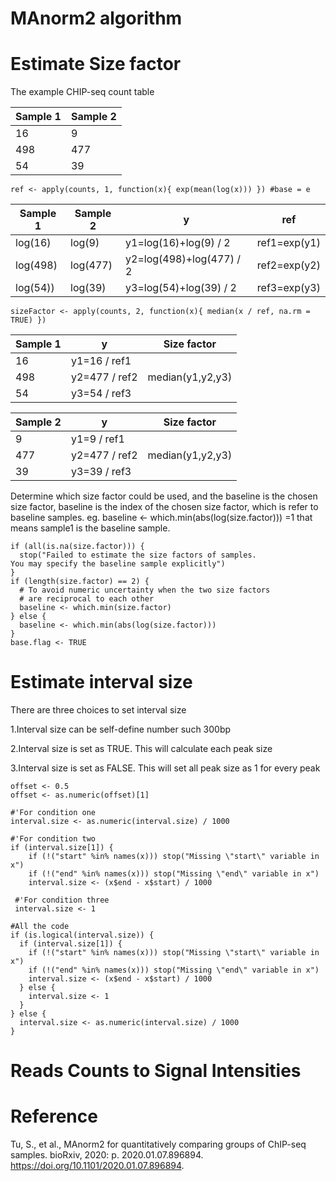 # MAnorm2 algorithm 


# Estimate Size factor

The example CHIP-seq count table

| Sample 1   | Sample 2    | 
| ---------- | ----------- | 
| 16         |      9      |
| 498        |     477     | 
| 54         |      39     |

```
ref <- apply(counts, 1, function(x){ exp(mean(log(x))) }) #base = e
```
| Sample 1   | Sample 2    |                y            |    ref            |      
|------------|-------------|-----------------------------|-------------------|
| log(16)    | log(9)      |  y1=log(16)+log(9) / 2      |  ref1=exp(y1)     |
| log(498)   | log(477)    |  y2=log(498)+log(477) / 2   |  ref2=exp(y2)     |
| log(54))   | log(39)     |  y3=log(54)+log(39) / 2     |  ref3=exp(y3)     |

```
sizeFactor <- apply(counts, 2, function(x){ median(x / ref, na.rm = TRUE) })
```
| Sample 1    |       y        |    Size factor   |
|-------------|----------------|------------------|
| 16          |  y1=16  / ref1 |                  |
| 498         |  y2=477 / ref2 | median(y1,y2,y3) |
| 54          |  y3=54  / ref3 |                  |

| Sample 2    |    y           |   Size factor    |
|-------------|----------------|------------------|
|      9      |  y1=9 / ref1   |                  |
|     477     |  y2=477 / ref2 |median(y1,y2,y3)  |
|     39      |  y3=39 / ref3  |                  |

Determine which size factor could be used, and the baseline is the chosen size factor, baseline is the index of the chosen size factor, which is refer to baseline samples. eg. baseline <- which.min(abs(log(size.factor))) =1 that means sample1 is the baseline sample.
```
if (all(is.na(size.factor))) {
  stop("Failed to estimate the size factors of samples.
You may specify the baseline sample explicitly")
}
if (length(size.factor) == 2) {
  # To avoid numeric uncertainty when the two size factors
  # are reciprocal to each other
  baseline <- which.min(size.factor)
} else {
  baseline <- which.min(abs(log(size.factor)))
}
base.flag <- TRUE
```
# Estimate interval size
There are three choices to set interval size

1.Interval size can be self-define number such 300bp

2.Interval size is set as TRUE. This will calculate each peak size

3.Interval size is set as FALSE. This will set all peak size as 1 for every peak

```
offset <- 0.5
offset <- as.numeric(offset)[1]

#'For condition one
interval.size <- as.numeric(interval.size) / 1000

#'For condition two
if (interval.size[1]) {
    if (!("start" %in% names(x))) stop("Missing \"start\" variable in x")
    if (!("end" %in% names(x))) stop("Missing \"end\" variable in x")
    interval.size <- (x$end - x$start) / 1000
 
 #'For condition three
 interval.size <- 1

#All the code
if (is.logical(interval.size)) {
  if (interval.size[1]) {
    if (!("start" %in% names(x))) stop("Missing \"start\" variable in x")
    if (!("end" %in% names(x))) stop("Missing \"end\" variable in x")
    interval.size <- (x$end - x$start) / 1000
  } else {
    interval.size <- 1
  }
} else {
  interval.size <- as.numeric(interval.size) / 1000
}
```






# Reads Counts to Signal Intensities


# Reference












Tu, S., et al., MAnorm2 for quantitatively comparing groups of ChIP-seq samples. bioRxiv, 2020: p. 2020.01.07.896894. https://doi.org/10.1101/2020.01.07.896894.




